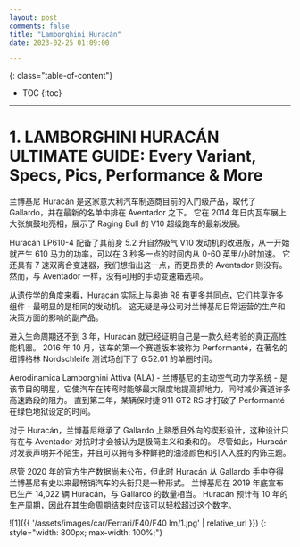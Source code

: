 ```yaml
---
layout: post
comments: false
title: "Lamborghini Huracán"
date: 2023-02-25 01:09:00

---
```



<!--more-->

{: class="table-of-content"}
* TOC
{:toc}

---

# 1. LAMBORGHINI HURACÁN ULTIMATE GUIDE: Every Variant, Specs, Pics, Performance & More

兰博基尼 Huracán 是这家意大利汽车制造商目前的入门级产品，取代了 Gallardo，并在最新的名单中排在 Aventador 之下。 它在 2014 年日内瓦车展上大张旗鼓地亮相，展示了 Raging Bull 的 V10 超级跑车的最新发展。

Huracán LP610-4 配备了其前身 5.2 升自然吸气 V10 发动机的改进版，从一开始就产生 610 马力的功率，可以在 3 秒多一点的时间内从 0-60 英里/小时加速。 它还具有 7 速双离合变速器，我们想指出这一点，而更昂贵的 Aventador 则没有。 然而，与 Aventador 一样，没有可用的手动变速箱选项。

从遗传学的角度来看，Huracán 实际上与奥迪 R8 有更多共同点，它们共享许多组件 - 最明显的是相同的发动机。 这无疑是母公司对兰博基尼日常运营的生产和决策方面的影响的副产品。

进入生命周期还不到 3 年，Huracán 就已经证明自己是一款久经考验的真正高性能机器。 2016 年 10 月，该车的第一个赛道版本被称为 Performanté，在著名的纽博格林 Nordschleife 测试场创下了 6:52.01 的单圈时间。

Aerodinamica Lamborghini Attiva (ALA) - 兰博基尼的主动空气动力学系统 - 是该节目的明星，它使汽车在转弯时能够最大限度地提高抓地力，同时减少赛道许多高速路段的阻力。 直到第二年，某辆保时捷 911 GT2 RS 才打破了 Performanté 在绿色地狱设定的时间。

对于 Huracán，兰博基尼继承了 Gallardo 上熟悉且外向的楔形设计，这种设计只有在与 Aventador 对抗时才会被认为是极简主义和柔和的。 尽管如此，Huracán 对发表声明并不陌生，并且可以拥有多种鲜艳的油漆颜色和引人入胜的内饰主题。

尽管 2020 年的官方生产数据尚未公布，但此时 Huracán 从 Gallardo 手中夺得兰博基尼有史以来最畅销汽车的头衔只是一种形式。 兰博基尼在 2019 年底宣布已生产 14,022 辆 Huracán，与 Gallardo 的数量相当。 Huracán 预计有 10 年的生产周期，因此在其生命周期结束时应该可以轻松超过这个数字。


![1]({{ '/assets/images/car/Ferrari/F40/F40 lm/1.jpg' | relative_url }})
{: style="width: 800px; max-width: 100%;"}


